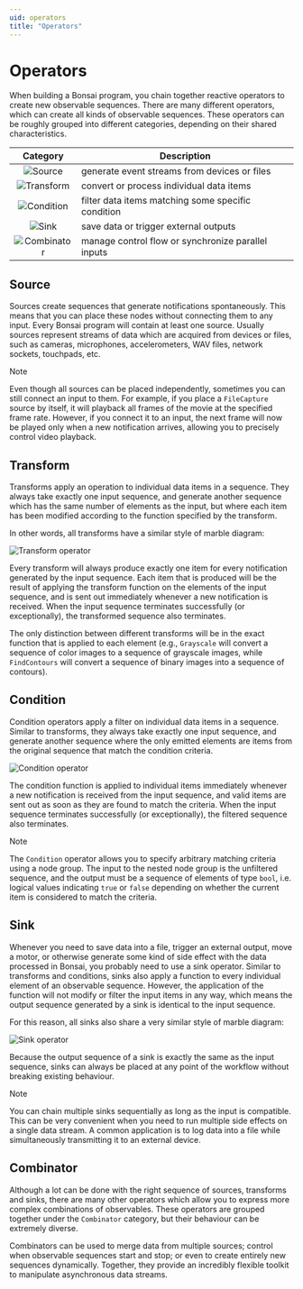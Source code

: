 ```yaml
---
uid: operators
title: "Operators"
---
```


# Operators

When building a Bonsai program, you chain together reactive operators to create new observable sequences. There are many different operators, which can create all kinds of observable sequences. These operators can be roughly grouped into different categories, depending on their shared characteristics.

| Category                                        | Description                                           |
| :---------------------------------------------: | ----------------------------------------------------- |
| ![Source](~/images/language-source.svg)         | generate event streams from devices or files          |
| ![Transform](~/images/language-transform.svg)   | convert or process individual data items              |
| ![Condition](~/images/language-condition.svg)   | filter data items matching some specific condition    |
| ![Sink](~/images/language-sink.svg)             | save data or trigger external outputs                 |
| ![Combinator](~/images/language-combinator.svg) | manage control flow or synchronize parallel inputs    |

## Source

Sources create sequences that generate notifications spontaneously. This means that you can place these nodes without connecting them to any input. Every Bonsai program will contain at least one source. Usually sources represent streams of data which are acquired from devices or files, such as cameras, microphones, accelerometers, WAV files, network sockets, touchpads, etc.

> [!Note]
> Even though all sources can be placed independently, sometimes you can still connect an input to them. For example, if you place a `FileCapture` source by itself, it will playback all frames of the movie at the specified frame rate. However, if you connect it to an input, the next frame will now be played only when a new notification arrives, allowing you to precisely control video playback.

## Transform

Transforms apply an operation to individual data items in a sequence. They always take exactly one input sequence, and generate another sequence which has the same number of elements as the input, but where each item has been modified according to the function specified by the transform.

In other words, all transforms have a similar style of marble diagram:

![Transform operator](~/images/marble-transform.svg)

Every transform will always produce exactly one item for every notification generated by the input sequence. Each item that is produced will be the result of applying the transform function on the elements of the input sequence, and is sent out immediately whenever a new notification is received. When the input sequence terminates successfully (or exceptionally), the transformed sequence also terminates.

The only distinction between different transforms will be in the exact function that is applied to each element (e.g., `Grayscale` will convert a sequence of color images to a sequence of grayscale images, while `FindContours` will convert a sequence of binary images into a sequence of contours).

## Condition

Condition operators apply a filter on individual data items in a sequence. Similar to transforms, they always take exactly one input sequence, and generate another sequence where the only emitted elements are items from the original sequence that match the condition criteria.

![Condition operator](~/images/marble-condition.svg)

The condition function is applied to individual items immediately whenever a new notification is received from the input sequence, and valid items are sent out as soon as they are found to match the criteria. When the input sequence terminates successfully (or exceptionally), the filtered sequence also terminates.

> [!Note]
> The `Condition` operator allows you to specify arbitrary matching criteria using a node group. The input to the nested node group is the unfiltered sequence, and the output must be a sequence of elements of type `bool`, i.e. logical values indicating `true` or `false` depending on whether the current item is considered to match the criteria.

## Sink

Whenever you need to save data into a file, trigger an external output, move a motor, or otherwise generate some kind of side effect with the data processed in Bonsai, you probably need to use a sink operator. Similar to transforms and conditions, sinks also apply a function to every individual element of an observable sequence. However, the application of the function will not modify or filter the input items in any way, which means the output sequence generated by a sink is identical to the input sequence.

For this reason, all sinks also share a very similar style of marble diagram:

![Sink operator](~/images/marble-sink.svg)

Because the output sequence of a sink is exactly the same as the input sequence, sinks can always be placed at any point of the workflow without breaking existing behaviour.

> [!Note]
> You can chain multiple sinks sequentially as long as the input is compatible. This can be very convenient when you need to run multiple side effects on a single data stream. A common application is to log data into a file while simultaneously transmitting it to an external device.

## Combinator

Although a lot can be done with the right sequence of sources, transforms and sinks, there are many other operators which allow you to express more complex combinations of observables. These operators are grouped together under the `Combinator` category, but their behaviour can be extremely diverse.

Combinators can be used to merge data from multiple sources; control when observable sequences start and stop; or even to create entirely new sequences dynamically. Together, they provide an incredibly flexible toolkit to manipulate asynchronous data streams.